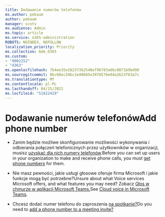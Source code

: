 ```yaml
---
title: Dodawanie numerów telefonów
ms.author: pebaum
author: pebaum
manager: scotv
ms.audience: Admin
ms.topic: article
ms.service: o365-administration
ROBOTS: NOINDEX, NOFOLLOW
localization_priority: Priority
ms.collection: Adm_O365
ms.custom:
- "9002252"
- "4363"
ms.openlocfilehash: 7b4ee35a10237362548ef96783a0bc0071b9bd90
ms.sourcegitcommit: 8bc60ec34bc1e40685e3976576e04a2623f63a7c
ms.translationtype: MT
ms.contentlocale: pl-PL
ms.lasthandoff: 04/15/2021
ms.locfileid: "51822429"
---
```

# <a name="add-phone-number"></a><span data-ttu-id="1080b-102">Dodawanie numerów telefonów</span><span class="sxs-lookup"><span data-stu-id="1080b-102">Add phone number</span></span>

- <span data-ttu-id="1080b-103">Zanim będzie możliwe skonfigurowanie możliwości wykonywania i odbierania połączeń telefonicznych przez użytkowników w organizacji, musisz [uzyskać dla nich numery telefonów](https://docs.microsoft.com/MicrosoftTeams/manage-phone-numbers-for-your-organization/).</span><span class="sxs-lookup"><span data-stu-id="1080b-103">Before you can set up users in your organization to make and receive phone calls, you must [get phone numbers](https://docs.microsoft.com/MicrosoftTeams/manage-phone-numbers-for-your-organization/) for them.</span></span>

- <span data-ttu-id="1080b-104">Nie masz pewności, jakie usługi głosowe oferuje firma Microsoft i jakie funkcje mogą być potrzebne?</span><span class="sxs-lookup"><span data-stu-id="1080b-104">Unsure about what Voice services Microsoft offers, and what features you may need?</span></span> <span data-ttu-id="1080b-105">Zobacz [Głos w chmurze w aplikacji Microsoft Teams.](https://docs.microsoft.com/MicrosoftTeams/cloud-voice-landing-page)</span><span class="sxs-lookup"><span data-stu-id="1080b-105">See [Cloud voice in Microsoft Teams](https://docs.microsoft.com/MicrosoftTeams/cloud-voice-landing-page).</span></span>

- <span data-ttu-id="1080b-106">Chcesz dodać numer telefonu do zaproszenia [na spotkanie?](https://docs.microsoft.com/MicrosoftTeams/set-the-phone-numbers-included-on-invites-in-teams)</span><span class="sxs-lookup"><span data-stu-id="1080b-106">Do you need to [add a phone number to a meeting invite?](https://docs.microsoft.com/MicrosoftTeams/set-the-phone-numbers-included-on-invites-in-teams)</span></span>
